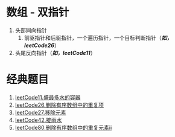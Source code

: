 # 数组 - 双指针
1. 头部同向指针
   1. 前驱指针和后驱指针，一个遍历指针，一个目标判断指针（***如，leetCode26***）
2. 头尾反向指针（***如，leetCode11***）

# 经典题目
1. [leetCode11.盛最多水的容器](./problem/leetCode11.%20盛最多水的容器.md)
2. [leetCode26.删除有序数组中的重复项](./problem/leetCode26.删除有序数组中的重复项.md)
3. [leetCode27.移除元素](./problem/leetCode27.移除元素.md)
4. [leetCode42.接雨水](./problem/leetCode42.接雨水.md)
5. [leetCode80.删除有序数组中的重复元素ii](./problem/leetCode80.删除有序数组中的重复元素ii.md)